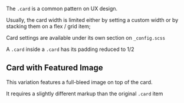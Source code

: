 The `.card` is a common pattern on UX design.

Usually, the card width is limited either by setting a custom width or by stacking them on a flex / grid item;

Card settings are available under its own section on `_config.scss`

A `.card` inside a `.card` has its padding reduced to 1/2

## Card with Featured Image

This variation features a full-bleed image on top of the card.

It requires a slightly different markup than the original `.card` item
